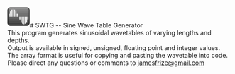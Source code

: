 <img src="https://github.com/jimfrize/SWTG/blob/master/SWTG.png" width="50" height="50"># SWTG
-- Sine Wave Table Generator<br/>
This program generates sinusoidal wavetables of varying lengths and depths.<br/>
Output is available in signed, unsigned, floating point and integer values.<br/>
The array format is useful for copying and pasting the wavetable into code.<br/>
Please direct any questions or comments to jamesfrize@gmail.com
